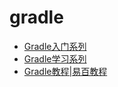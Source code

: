 # gradle

- [Gradle入门系列](http://blog.jobbole.com/71999/)
- [Gradle学习系列](http://www.cnblogs.com/CloudTeng/p/3417762.html)
- [Gradle教程|易百教程](http://www.yiibai.com/gradle/)
